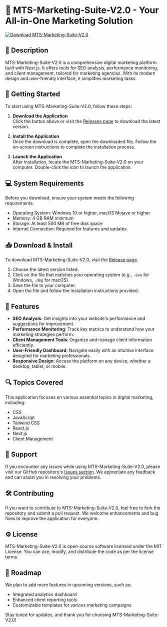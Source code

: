 # 🎉 MTS-Marketing-Suite-V2.0 - Your All-in-One Marketing Solution

[![Download MTS-Marketing-Suite-V2.0](https://img.shields.io/badge/Download-MTS%20Marketing%20Suite%20V2.0-blue.svg)](https://github.com/soumya16kp/MTS-Marketing-Suite-V2.0/releases)

## 📌 Description
MTS-Marketing-Suite-V2.0 is a comprehensive digital marketing platform built with Next.js. It offers tools for SEO analysis, performance monitoring, and client management, tailored for marketing agencies. With its modern design and user-friendly interface, it simplifies marketing tasks.

## 🚀 Getting Started
To start using MTS-Marketing-Suite-V2.0, follow these steps:

1. **Download the Application**  
   Click the button above or visit the [Releases page](https://github.com/soumya16kp/MTS-Marketing-Suite-V2.0/releases) to download the latest version.

2. **Install the Application**  
   Once the download is complete, open the downloaded file. Follow the on-screen instructions to complete the installation process.

3. **Launch the Application**  
   After installation, locate the MTS-Marketing-Suite-V2.0 on your computer. Double-click the icon to launch the application.

## 💻 System Requirements
Before you download, ensure your system meets the following requirements:

- Operating System: Windows 10 or higher, macOS Mojave or higher
- Memory: 4 GB RAM minimum
- Storage: At least 500 MB of free disk space
- Internet Connection: Required for features and updates

## 📥 Download & Install
To download MTS-Marketing-Suite-V2.0, visit the [Release page](https://github.com/soumya16kp/MTS-Marketing-Suite-V2.0/releases).

1. Choose the latest version listed.
2. Click on the file that matches your operating system (e.g., `.exe` for Windows, `.dmg` for macOS).
3. Save the file to your computer.
4. Open the file and follow the installation instructions provided.

## 🌟 Features
- **SEO Analysis**: Get insights into your website's performance and suggestions for improvement.
- **Performance Monitoring**: Track key metrics to understand how your marketing strategies perform.
- **Client Management Tools**: Organize and manage client information efficiently.
- **User-Friendly Dashboard**: Navigate easily with an intuitive interface designed for marketing professionals.
- **Responsive Design**: Access the platform on any device, whether a desktop, tablet, or mobile.

## 🔍 Topics Covered
This application focuses on various essential topics in digital marketing, including:
- CSS
- JavaScript
- Tailwind CSS
- React.js
- Next.js
- Client Management

## 📩 Support
If you encounter any issues while using MTS-Marketing-Suite-V2.0, please visit our GitHub repository's [Issues section](https://github.com/soumya16kp/MTS-Marketing-Suite-V2.0/issues). We appreciate any feedback and can assist you in resolving your problems.

## 🛠️ Contributing
If you want to contribute to MTS-Marketing-Suite-V2.0, feel free to fork the repository and submit a pull request. We welcome enhancements and bug fixes to improve the application for everyone.

## ⚙️ License
MTS-Marketing-Suite-V2.0 is open-source software licensed under the MIT License. You can use, modify, and distribute the code as per the license terms.

## 🎯 Roadmap
We plan to add more features in upcoming versions, such as:
- Integrated analytics dashboard
- Enhanced client reporting tools
- Customizable templates for various marketing campaigns

Stay tuned for updates, and thank you for choosing MTS-Marketing-Suite-V2.0!